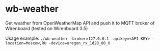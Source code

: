 # wb-weather

Get weather from OpenWeatherMap API and push it to MQTT broker of Wirenboard (tested on Wirenboard 3.5)

Usage example:
`./wb-weather -broker=127.0.0.1 -apikey=<API KEY> -location=Moscow,RU -device=oregon_rx_1d20_00_0`
